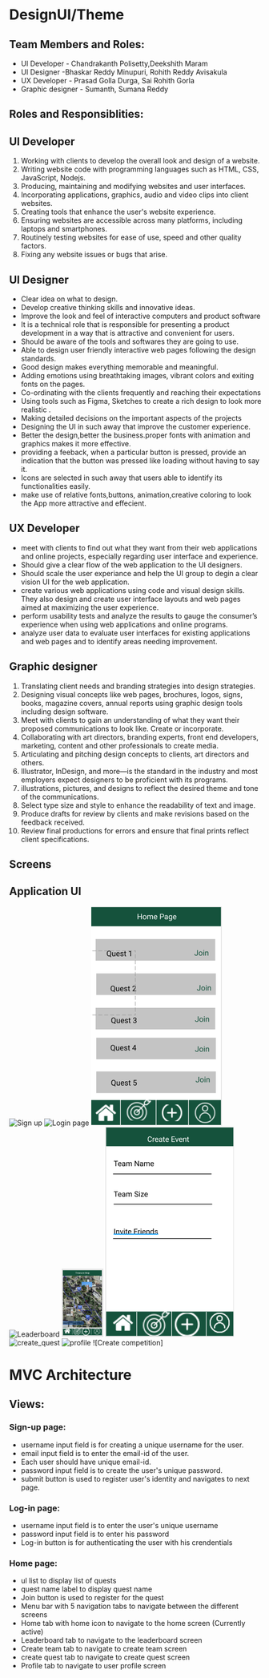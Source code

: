 # DesignUI/Theme

## Team Members and Roles:
- UI Developer     - Chandrakanth Polisetty,Deekshith Maram
- UI Designer      -Bhaskar Reddy Minupuri, Rohith Reddy Avisakula
- UX Developer     - Prasad Golla Durga, Sai Rohith Gorla
- Graphic designer - Sumanth, Sumana Reddy

## Roles and Responsiblities:

## UI Developer
1. Working with clients to develop the overall look and design of a website.
2. Writing website code with programming languages such as HTML, CSS, JavaScript, Nodejs.
3. Producing, maintaining and modifying websites and user interfaces.
4. Incorporating applications, graphics, audio and video clips into client websites.
5. Creating tools that enhance the user's website experience.
6. Ensuring websites are accessible across many platforms, including laptops and smartphones.
7. Routinely testing websites for ease of use, speed and other quality factors.
8. Fixing any website issues or bugs that arise.

## UI Designer
 - Clear idea on what to design.
 - Develop creative thinking skills and innovative ideas.
 - Improve the look and feel of interactive computers and product software
 - It is a technical role that is responsible for presenting a product development in a way that is attractive and convenient for users.
 - Should be aware of the tools and softwares they are going to use.
 - Able to design user friendly interactive web pages following the design standards.
 - Good design makes everything memorable and meaningful. 
 - Adding emotions using breathtaking images, vibrant colors and exiting fonts on the pages.
 - Co-ordinating with the clients frequently  and reaching their expectations 
 - Using tools such as Figma, Sketches to create a rich design to look more realistic .
-  Making detailed decisions on the important aspects of the projects 
 - Designing the UI in such away that improve the customer experience.
-  Better the design,better the business.proper fonts with animation and graphics makes it more effective. 
- providing a feeback, when a particular button is pressed, provide an indication that the button was pressed like loading without having to say it.
- Icons are selected in such away that users able to identify its functionalities easily.
- make use of relative fonts,buttons, animation,creative coloring to look the App more attractive and effecient. 



## UX Developer

+  meet with clients to find out what they want from their web applications and online projects, especially regarding user interface and experience.
+ Should give a clear flow of the web application to the UI designers.
+ Should scale the user experiance and help the UI group to degin a clear vision UI for the web application.
+ create various web applications using code and visual design skills. They also design and create user interface layouts and web pages aimed at maximizing the user experience.
+ perform usability tests and analyze the results to gauge the consumer’s experience when using web applications and online programs.
+ analyze user data to evaluate user interfaces for existing applications and web pages and to identify areas needing improvement.


## Graphic designer

1. Translating client needs and branding strategies into design strategies.
2. Designing visual concepts like web pages, brochures, logos, signs, books, magazine covers, annual reports using graphic design tools including design software.
3. Meet with clients to gain an understanding of what they want their proposed communications to look like. Create or incorporate.
6. Collaborating with art directors, branding experts, front end developers, marketing, content and other professionals to create media.
7. Articulating and pitching design concepts to clients, art directors and others.
8. Illustrator, InDesign, and more—is the standard in the industry and most employers expect designers to be proficient with its programs.
9. illustrations, pictures, and designs to reflect the desired theme and tone of the communications.
10. Select type size and style to enhance the readability of text and image.
11. Produce drafts for review by clients and make revisions based on the feedback received.
12. Review final productions for errors and ensure that final prints reflect client specifications.

## Screens
## Application UI
![Sign up](https://github.com/Dixith1196/THE-HUNT/blob/master/Signup.PNG?raw=true)
![Login page](https://github.com/Dixith1196/THE-HUNT/blob/master/loginPage.PNG?raw=true)
![Home page](https://github.com/Dixith1196/THE-HUNT/blob/master/homePage.PNG)
![Leaderboard](https://github.com/Dixith1196/THE-HUNT/blob/master/Leader.PNG?raw=true)
![treasure_map](https://github.com/Dixith1196/THE-HUNT/blob/master/map.PNG)
![Create Event](https://github.com/Dixith1196/THE-HUNT/blob/master/createEvent.PNG)
![create_quest](https://github.com/Dixith1196/THE-HUNT/blob/master/createQuest.PNG?raw=true)
![profile](https://github.com/Dixith1196/THE-HUNT/blob/master/prof.PNG)
![Create competition]


# MVC Architecture
## Views:
### Sign-up page:
* username input field is for creating a unique username for the user.
* email input field is to enter the email-id of the user.
* Each user should have unique email-id.
* password input field is to create the user's unique password.
* submit button is used to register user's identity and navigates to next page.
### Log-in page:
* username input field is to enter the user's unique username
* password input field is to enter his password
* Log-in button is for authenticating the user with his crendentials
### Home page:
* ul list to display list of quests
* quest name label to display quest name
* Join button is used to register for the quest
* Menu bar with 5 navigation tabs to navigate between the different screens
* Home tab with home icon to navigate to the home screen (Currently active)
* Leaderboard tab to navigate to the leaderboard screen
* Create team tab to navigate to create team screen
* create quest tab to navigate to create quest screen
* Profile tab to navigate to user profile screen





